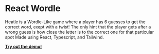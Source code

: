 # React Wordle

Heatle is a Wordle-Like game where a player has 6 guesses to get the correct word, exept with a twist! The only hint that the player gets after a wrong guess is how close the letter is to the correct one for that particular spot Made using React, Typescript, and Tailwind.

[**Try out the demo!**](https://heatlegame.com/)

